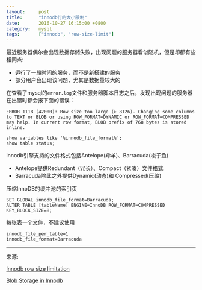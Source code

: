 ```yaml
---
layout:     post
title:      "innodb行的大小限制"
date:       2016-10-27 16:15:00 +0800
category:   mysql
tags:       ["innodb", "row-size-limit"]
---
```


最近服务器偶尔会出现数据存储失败，出现问题的服务器看似随机，但是却都有些相同点:

- 运行了一段时间的服务，而不是新搭建的服务
- 部分用户会出现该问题，尤其是数据量较大的

在查看了mysql的`error.log`文件和服务器脚本日志之后，发现出现问题的服务器在出错时都会报下面的错误：

````
ERROR 1118 (42000): Row size too large (> 8126). Changing some columns to TEXT or BLOB or using ROW_FORMAT=DYNAMIC or ROW_FORMAT=COMPRESSED may help. In current row format, BLOB prefix of 768 bytes is stored inline.
````

````
show variables like '%innodb_file_format%';
show table status;
````

innodb引擎支持的文件格式包括Antelope(羚羊)、Barracuda(梭子鱼)

- Antelope提供Redundant（冗长）、Compact（紧凑）文件格式
- Barracuda除此之外提供Dynamic(动态)和 Compressed(压缩)

压缩InnoDB的缓冲池的索引页
````
SET GLOBAL innodb_file_format=Barracuda;
ALTER TABLE [tableName] ENGINE=InnoDB ROW_FORMAT=COMPRESSED KEY_BLOCK_SIZE=8;
````

每张表一个文件，不建议使用
````
innodb_file_per_table=1
innodb_file_format=Barracuda
````

----
来源:

[Innodb row size limitation](https://www.percona.com/blog/2011/04/07/innodb-row-size-limitation/)

[Blob Storage in Innodb](https://www.percona.com/blog/2010/02/09/blob-storage-in-innodb/)
